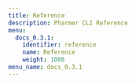 ```yaml
---
title: Reference
description: Pharmer CLI Reference
menu:
  docs_0.3.1:
    identifier: reference
    name: Reference
    weight: 1000
menu_name: docs_0.3.1
---
```


